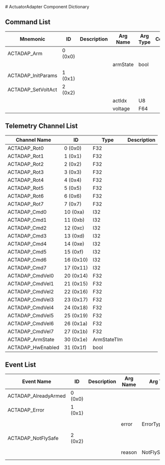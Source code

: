 <title>ActuatorAdapter Component Dictionary</title>
# ActuatorAdapter Component Dictionary


## Command List

|Mnemonic|ID|Description|Arg Name|Arg Type|Comment
|---|---|---|---|---|---|
|ACTADAP_Arm|0 (0x0)|| | |   
| | | |armState|bool||                    
|ACTADAP_InitParams|1 (0x1)|| | |   
|ACTADAP_SetVoltAct|2 (0x2)|| | |   
| | | |actIdx|U8||                    
| | | |voltage|F64||                    

## Telemetry Channel List

|Channel Name|ID|Type|Description|
|---|---|---|---|
|ACTADAP_Rot0|0 (0x0)|F32||
|ACTADAP_Rot1|1 (0x1)|F32||
|ACTADAP_Rot2|2 (0x2)|F32||
|ACTADAP_Rot3|3 (0x3)|F32||
|ACTADAP_Rot4|4 (0x4)|F32||
|ACTADAP_Rot5|5 (0x5)|F32||
|ACTADAP_Rot6|6 (0x6)|F32||
|ACTADAP_Rot7|7 (0x7)|F32||
|ACTADAP_Cmd0|10 (0xa)|I32||
|ACTADAP_Cmd1|11 (0xb)|I32||
|ACTADAP_Cmd2|12 (0xc)|I32||
|ACTADAP_Cmd3|13 (0xd)|I32||
|ACTADAP_Cmd4|14 (0xe)|I32||
|ACTADAP_Cmd5|15 (0xf)|I32||
|ACTADAP_Cmd6|16 (0x10)|I32||
|ACTADAP_Cmd7|17 (0x11)|I32||
|ACTADAP_CmdVel0|20 (0x14)|F32||
|ACTADAP_CmdVel1|21 (0x15)|F32||
|ACTADAP_CmdVel2|22 (0x16)|F32||
|ACTADAP_CmdVel3|23 (0x17)|F32||
|ACTADAP_CmdVel4|24 (0x18)|F32||
|ACTADAP_CmdVel5|25 (0x19)|F32||
|ACTADAP_CmdVel6|26 (0x1a)|F32||
|ACTADAP_CmdVel7|27 (0x1b)|F32||
|ACTADAP_ArmState|30 (0x1e)|ArmStateTlm||
|ACTADAP_HwEnabled|31 (0x1f)|bool||

## Event List

|Event Name|ID|Description|Arg Name|Arg Type|Arg Size|Description
|---|---|---|---|---|---|---|
|ACTADAP_AlreadyArmed|0 (0x0)|| | | | |
|ACTADAP_Error|1 (0x1)|| | | | |
| | | |error|ErrorType||The error code|    
|ACTADAP_NotFlySafe|2 (0x2)|| | | | |
| | | |reason|NotFlySafeType||The error code|    
